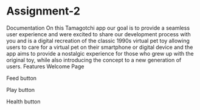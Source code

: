 # Assignment-2
Documentation
On this Tamagotchi app our goal is to provide a seamless user experience and were excited to share our development process with you and is a digital recreation of the classic 1990s virtual pet toy allowing users to care for a virtual pet on their smartphone or  digital device and the app aims to provide a nostalgic experience for those who grew up with the original toy, while also introducing the concept to a new generation of users.
Features 
Welcome Page

Feed button

Play button

Health button 
